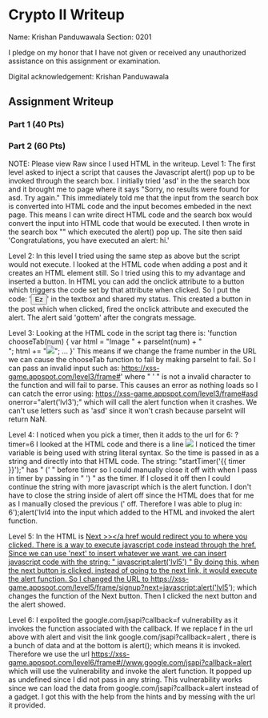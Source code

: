# Crypto II Writeup

Name: Krishan Panduwawala
Section: 0201

I pledge on my honor that I have not given or received any unauthorized
assistance on this assignment or examination.

Digital acknowledgement:  Krishan Panduwawala

## Assignment Writeup

### Part 1 (40 Pts)

### Part 2 (60 Pts)
NOTE: Please view Raw since I used HTML in the writeup.
Level 1:
The first level asked to inject a script that causes the Javascript alert() pop
up to be invoked through the search box. I initially tried 'asd' in the the search box
and it brought me to page where it says "Sorry, no results were found for asd. Try again." This immediately told me that the input from the search box is converted into HTML code and the input becomes embeded in the next page. This means I can write direct HTML code and the search box would convert the input into HTML code that would be executed. I then wrote in the search box "<script>alert('hi')</script>" which executed the alert() pop up. The site then said 'Congratulations, you have executed an alert: hi.'

Level 2:
In this level I tried using the same step as above but the script would not execute. I looked at the HTML code when adding a post and it creates an HTML element still. So I tried using this to my advantage and inserted a button. In HTML you can add the onclick attribute to a button which triggers the code set by that attribute when clicked. So I put the code:
'<button onclick="alert('gottem')">Ez</button>' 
in the textbox and shared my status. This created a button in the post which when clicked, fired  the onclick attribute and executed the alert. The alert said 'gottem' after the congrats message.

Level 3:
Looking at the HTML code in the script tag there is:
'function chooseTab(num) {
    var html = "Image " + parseInt(num) + "<br>";
    html += "<img src='/static/level3/cloud" + num + ".jpg' />";
     ... }'
This means if we change the frame number in the URL we can cause the chooseTab function to fail by making parseInt to fail. So I can pass an invalid input such as:
https://xss-game.appspot.com/level3/frame#'
where " ' " is not a invalid character to the function and will fail to parse. This causes an error as nothing loads so I can catch the error using:
https://xss-game.appspot.com/level3/frame#asd onerror="alert('lvl3');"
which will call the alert function when it crashes. We can't use letters such as 'asd' since it won't crash because parseInt will return NaN. 

Level 4:
I noticed when you pick a timer, then it adds to the url for 6:
?timer=6
I looked at the HTML code and there is a line
<img src="/static/loading.gif" onload="startTimer('{{ timer }}');" />
I noticed the timer variable is being used with string literal syntax. So the time is passed in as a string and directly into that HTML code. The string:
"startTimer('{{ timer }}');"
has " (' " before timer so I could manually close it off with when I pass in timer by passing in " ') " as the timer. If I closed it off then I could continue the string with more javascript which is the alert function. I don't have to close the string inside of alert off since the HTML does that for me as I manually closed the previous (' off. Therefore I was able to plug in:
 6');alert('lvl4 
into the input which added to the HTML and invoked the alert function.

Level 5:
In the HTML is 
 <a href="{{ next }}">Next >></a
 href would redirect you to where you clicked. There is a way to execute javascript code instead through the href. Since we can use 'next' to insert whatever we want, 
 we can insert javascript code with the string:
 " javascript:alert('lvl5') "
 By doing this, when the next button is clicked, instead of going to the next link, it would execute the alert function.
 So I changed the URL to 
 https://xss-game.appspot.com/level5/frame/signup?next=javascript:alert('lvl5');
 which changes the function of the Next button. Then I clicked the next button and the alert showed.

 Level 6:
 I expolited the google.com/jsapi?callback=f vulnerability as it invokes the function associated with the callback. 
 If we replace f in the url above with alert and visit the link  google.com/jsapi?callback=alert , there is a bunch of data and at the bottom is
 alert(); which means it is invoked. Therefore we use the url https://xss-game.appspot.com/level6/frame#//www.google.com/jsapi?callback=alert which will use the vulnerability and invoke the alert function. It popped up as undefined since I did not pass in any string. This vulnerability works since we can load the data from google.com/jsapi?callback=alert instead of a gadget. I got this with the help from the hints and by messing with the url it provided.
 
